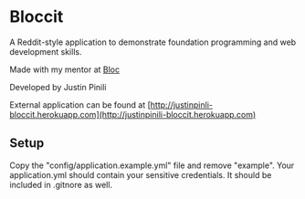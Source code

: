 # Bloccit

A Reddit-style application to demonstrate foundation programming and web development skills.

Made with my mentor at [Bloc](http://bloc.io)

Developed by Justin Pinili

External application can be found at [http://justinpinli-bloccit.herokuapp.com](http://justinpinili-bloccit.herokuapp.com)

## Setup
Copy the "config/application.example.yml" file and remove "example". Your application.yml should contain your sensitive credentials. It should be included in .gitnore as well.
